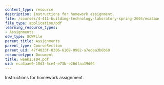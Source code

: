 ```yaml
---
content_type: resource
description: Instructions for homework assignment.
file: /courses/4-411-building-technology-laboratory-spring-2004/eca3aae018d36ce4e73be26dfaa39d04_week13s04.pdf
file_type: application/pdf
learning_resource_types:
- Assignments
ocw_type: OCWFile
parent_title: Assignments
parent_type: CourseSection
parent_uid: 47f4033f-8306-6168-0902-a7edea3b6b60
resourcetype: Document
title: week13s04.pdf
uid: eca3aae0-18d3-6ce4-e73b-e26dfaa39d04
---
```

Instructions for homework assignment.

